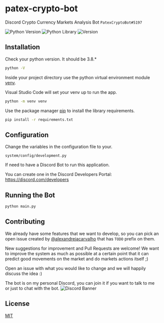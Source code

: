 # patex-crypto-bot
Discord Crypto Currency Markets Analysis Bot `PatexCryptoBot#5197`

![Python Version](https://img.shields.io/badge/Python-3.8-yellow.svg)
![Python Library](https://img.shields.io/badge/Library-discord.py-blue.svg)
![Version](https://img.shields.io/badge/Version-0.1-green.svg)

## Installation

Check your python version. It should be 3.8.\*
```bash
python -V
```

Inside your project directory use the python virtual environment module [venv](https://docs.python.org/3/library/venv.html).

Visual Studio Code will set your venv up to run the app.
```bash
python -m venv venv
```

Use the package manager [pip](https://pip.pypa.io/en/stable/) to install the library requirements.
```bash
pip install -r requirements.txt
```

## Configuration

Change the variables in the configuration file to your.
```
system/config/development.py
```

If need to have a Discord Bot to run this application.

You can create one in the Discord Developers Portal: https://discord.com/developers

## Running the Bot

```bash
python main.py
```

## Contributing
We already have some features that we want to develop, so you can pick an open issue created by [@alexandrejacarvalho](http://github.com/alexandrejacarvalho) that has `TODO` prefix on them.

New suggestions for improvement and Pull Requests are welcome! We want to improve the system as much as possible at a certain point that it can predict good movements on the market and do markets actions itself ;)

Open an issue with what you would like to change and we will happily discuss the idea :)

The bot is on my personal Discord, you can join it if you want to talk to me or just to chat with the bot.
![Discord Banner](https://discordapp.com/api/guilds/689652038807978040/widget.png?style=banner2)

## License
[MIT](https://choosealicense.com/licenses/mit/)
